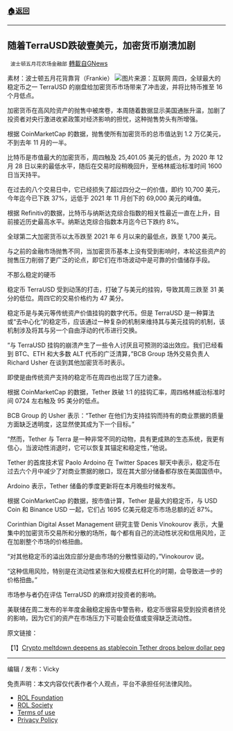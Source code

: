 ###  [:house:返回](README.md)
---


## 随着TerraUSD跌破壹美元，加密货币崩溃加剧
` 波士顿五月花农场金融部` [轉載自GNews](https://gnews.org/zh-hans/2519559/)

素材：波士顿五月花背靠背（Frankie）
 ![](https://assets.gnews.org/wp-content/uploads/2022/05/Screen-Shot-2022-05-13-at-10.40.01-AM.png)图片来源：互联网 
周四，全球最大的稳定币之一 TerraUSD 的崩盘给加密货币市场带来了冲击波，并将比特币推至 16 个月低点。
 
加密货币在高风险资产的抛售中被席卷，本周随着数据显示美国通胀升温，加剧了投资者对央行激进收紧政策对经济影响的担忧，这种抛售势头有所增强。
 
根据 CoinMarketCap 的数据，抛售使所有加密货币的总市值达到 1.2 万亿美元，不到去年 11 月的一半。
 
比特币是市值最大的加密货币，周四触及 25,401.05 美元的低点，为 2020 年 12 月 28 日以来的最低水平，随后在交易时段稍晚回升，至格林威治标准时间 1600 日当天持平。
 
在过去的八个交易日中，它已经损失了超过四分之一的价值，即约 10,700 美元，今年迄今已下跌 37%，远低于 2021 年 11 月创下的 69,000 美元的峰值。
 
根据 Refinitiv的数据，比特币与纳斯达克综合指数的相关性最近一直在上升，目前接近历史最高水平。纳斯达克综合指数本月迄今已下跌约 8%。
 
全球第二大加密货币以太币跌至 2021 年 6 月以来的最低点，跌至 1,700 美元。
 
与之前的金融市场抛售不同，当加密货币基本上没有受到影响时，本轮这些资产的抛售压力削弱了更广泛的论点，即它们在市场波动中是可靠的价值储存手段。
 
不那么稳定的硬币
 
稳定币 TerraUSD 受到动荡的打击，打破了与美元的挂钩，导致其周三跌至 31 美分的低位。周四它的交易价格约为 47 美分。
 
稳定币是与美元等传统资产价值挂钩的数字代币。但是 TerraUSD 是一种算法或“去中心化”的稳定币，应该通过一种复杂的机制来维持其与美元挂钩的机制，该机制涉及将其与另一个自由浮动的代币进行交换。
 
“与 TerraUSD 挂钩的崩溃产生了一些令人讨厌且可预测的溢出效应。我们已经看到 BTC、ETH 和大多数 ALT 代币的广泛清算，”BCB Group 场外交易负责人 Richard Usher 在谈到其他加密货币时表示。
 
即使是由传统资产支持的稳定币在周四也出现了压力迹象。
 
根据 CoinMarketCap 的数据，Tether 跌破 1:1 的挂钩汇率，周四格林威治标准时间 0724 左右触及 95 美分的低点。
 
BCB Group 的 Usher 表示：“Tether 在他们为支持挂钩而持有的商业票据的质量方面缺乏透明度，这显然使其成为下一个目标。”
 
“然而，Tether 与 Terra 是一种非常不同的动物，具有更成熟的生态系统，我更有信心，当波动性消退时，它可以恢复其锚定和稳定性，”他说。
 
Tether 的首席技术官 Paolo Ardoino 在 Twitter Spaces 聊天中表示，稳定币在过去六个月中减少了对商业票据的敞口，现在其大部分储备都存放在美国国债中。
 
Ardoino 表示，Tether 储备的季度更新将在本月晚些时候发布。
 
根据 CoinMarketCap 的数据，按市值计算，Tether 是最大的稳定币，与 USD Coin 和 Binance USD 一起，它们占 1695 亿美元稳定币市场总额的近 87%。
 
Corinthian Digital Asset Management 研究主管 Denis Vinokourov 表示，大量集中的加密货币交易所和分散的场所，每个都有自己的流动性状况和信用风险，正在加剧整个市场的价格扭曲。
 
“对其他稳定币的溢出效应部分是由市场的分散性驱动的，”Vinokourov 说。
 
“这种信用风险，特别是在流动性紧张和大规模去杠杆化的时期，会导致进一步的价格扭曲。”
 
市场参与者仍在评估 TerraUSD 的麻烦对投资者的影响。
 
美联储在周二发布的半年度金融稳定报告中警告称，稳定币很容易受到投资者挤兑的影响，因为它们的资产在市场压力下可能会贬值或变得缺乏流动性。
 
原文链接：
 
【1】[Crypto meltdown deepens as stablecoin Tether drops below dollar peg](https://www.reuters.com/markets/us/bitcoin-falls-16-month-low-2022-05-12/)
 
* * *
 
编辑 / 发布：Vicky

免责声明：本文内容仅代表作者个人观点，平台不承担任何法律风险。
  
- [ROL Foundation](https://rolfoundation.org/)
- [ROL Society](https://rolsociety.org/)
- [Terms of use](https://gnews.org/terms-of-use-3/)
- [Privacy Policy](https://gnews.org/privacy-policy/)
